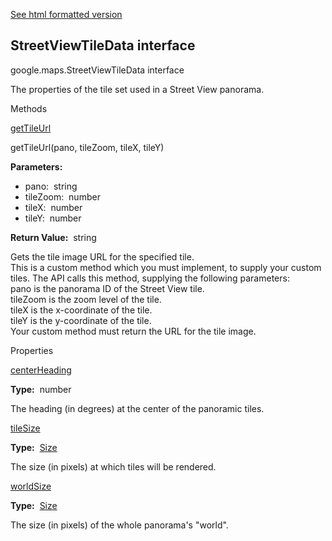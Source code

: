 [See html formatted version](https://huasofoundries.github.io/google-maps-documentation/StreetViewTileData.html)


StreetViewTileData interface
----------------------------

google.maps.StreetViewTileData interface

The properties of the tile set used in a Street View panorama.

Methods

[getTileUrl](#StreetViewTileData.getTileUrl)

getTileUrl(pano, tileZoom, tileX, tileY)

**Parameters:** 

*   pano:  string
*   tileZoom:  number
*   tileX:  number
*   tileY:  number

**Return Value:**  string

Gets the tile image URL for the specified tile.  
This is a custom method which you must implement, to supply your custom tiles. The API calls this method, supplying the following parameters:  
pano is the panorama ID of the Street View tile.  
tileZoom is the zoom level of the tile.  
tileX is the x-coordinate of the tile.  
tileY is the y-coordinate of the tile.  
Your custom method must return the URL for the tile image.  

Properties

[centerHeading](#StreetViewTileData.centerHeading)

**Type:**  number

The heading (in degrees) at the center of the panoramic tiles.

[tileSize](#StreetViewTileData.tileSize)

**Type:**  [Size](Size.md)

The size (in pixels) at which tiles will be rendered.

[worldSize](#StreetViewTileData.worldSize)

**Type:**  [Size](Size.md)

The size (in pixels) of the whole panorama's "world".